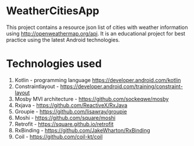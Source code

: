 # WeatherCitiesApp
This project contains a resource json list of cities with weather information using http://openweathermap.org/api.
It is an educational project for best practice using the latest Android technologies.

# Technologies used
1. Kotlin - programming language https://developer.android.com/kotlin
2. Constraintlayout - https://developer.android.com/training/constraint-layout
3. Mosby MVI architecture - https://github.com/sockeqwe/mosby
4. Rxjava - https://github.com/ReactiveX/RxJava
5. Groupie - https://github.com/lisawray/groupie
6. Moshi - https://github.com/square/moshi
7. Retrofit - https://square.github.io/retrofit
8. RxBinding - https://github.com/JakeWharton/RxBinding
9. Coil - https://github.com/coil-kt/coil
